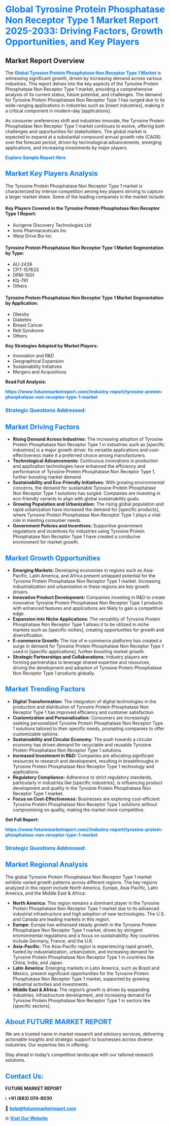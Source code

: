 <h1 style="color: #007BFF;">Global Tyrosine Protein Phosphatase Non Receptor Type 1 Market Report 2025-2033: Driving Factors, Growth Opportunities, and Key Players</h1>

<section id="overview">
<h2>Market Report Overview</h2>
<p>The <a href="https://www.futuremarketreport.com//industry-report/tyrosine-protein-phosphatase-non-receptor-type-1-market" style="color: #007BFF; text-decoration: none;"><strong>Global Tyrosine Protein Phosphatase Non Receptor Type 1 Market</strong></a> is witnessing significant growth, driven by increasing demand across various industries. This report delves into the key aspects of the Tyrosine Protein Phosphatase Non Receptor Type 1 market, providing a comprehensive analysis of its current status, future potential, and challenges. The demand for Tyrosine Protein Phosphatase Non Receptor Type 1 has surged due to its wide-ranging applications in industries such as [insert industries], making it a critical component in modern-day [applications].</p>
<p>As consumer preferences shift and industries innovate, the Tyrosine Protein Phosphatase Non Receptor Type 1 market continues to evolve, offering both challenges and opportunities for stakeholders. The global market is expected to expand at a substantial compound annual growth rate (CAGR) over the forecast period, driven by technological advancements, emerging applications, and increasing investments by major players.</p>
</section>

<section id="overview">
<p><a href="https://www.futuremarketreport.com//request-sample/reportId=86190" style="color: #007BFF; text-decoration: none;"><strong>Explore Sample Report Here</strong></a></p>
</section>

<section id="key-players">
<h2 style="color: #007BFF;">Market Key Players Analysis</h2>
<p>The Tyrosine Protein Phosphatase Non Receptor Type 1 market is characterized by intense competition among key players striving to capture a larger market share. Some of the leading companies in the market include:</p>
<h4>Key Players Covered in the Tyrosine Protein Phosphatase Non Receptor Type 1 Report:</h4>
<ul><li>Aurigene Discovery Technologies Ltd</li><li>Ionis Pharmaceuticals Inc</li><li>Warp Drive Bio Inc</li></ul>
<h4>Tyrosine Protein Phosphatase Non Receptor Type 1 Market Segmentation by Type:</h4>
<ul><li>AU-2439</li><li>CPT-157633</li><li>DPM-1001</li><li>KQ-791</li><li>Others</li></ul>

<h4>Tyrosine Protein Phosphatase Non Receptor Type 1 Market Segmentation by Application:</h4>
<ul><li>Obesity</li><li>Diabetes</li><li>Breast Cancer</li><li>Rett Syndrome</li><li>Others</li></ul>
<p><strong>Key Strategies Adopted by Market Players:</strong></p>
<ul>
<li>Innovation and R&D</li>
<li>Geographical Expansion</li>
<li>Sustainability Initiatives</li>
<li>Mergers and Acquisitions</li>
</ul>
</section>

<section>
<p><strong>Read Full Analysis: </strong></p><a href="https://www.futuremarketreport.com//industry-report/tyrosine-protein-phosphatase-non-receptor-type-1-market" style="color: #007BFF; text-decoration: none;"><strong>https://www.futuremarketreport.com//industry-report/tyrosine-protein-phosphatase-non-receptor-type-1-market</strong></a>
<h3 style="color: #007BFF;">Strategic Questions Addressed:</h3>
</section>

<section id="driving-factors">
<h2 style="color: #007BFF;">Market Driving Factors</h2>
<ul>
<li><strong>Rising Demand Across Industries:</strong> The increasing adoption of Tyrosine Protein Phosphatase Non Receptor Type 1 in industries such as [specific industries] is a major growth driver. Its versatile applications and cost-effectiveness make it a preferred choice among manufacturers.</li>
<li><strong>Technological Advancements:</strong> Continuous innovations in production and application technologies have enhanced the efficiency and performance of Tyrosine Protein Phosphatase Non Receptor Type 1, further boosting market demand.</li>
<li><strong>Sustainability and Eco-Friendly Initiatives:</strong> With growing environmental concerns, the demand for sustainable Tyrosine Protein Phosphatase Non Receptor Type 1 solutions has surged. Companies are investing in eco-friendly variants to align with global sustainability goals.</li>
<li><strong>Growing Population and Urbanization:</strong> The rising global population and rapid urbanization have increased the demand for [specific products], where Tyrosine Protein Phosphatase Non Receptor Type 1 plays a vital role in meeting consumer needs.</li>
<li><strong>Government Policies and Incentives:</strong> Supportive government regulations and incentives for industries using Tyrosine Protein Phosphatase Non Receptor Type 1 have created a conducive environment for market growth.</li>
</ul>
</section>

<section id="growth-opportunities">
<h2 style="color: #007BFF;">Market Growth Opportunities</h2>
<ul>
<li><strong>Emerging Markets:</strong> Developing economies in regions such as Asia-Pacific, Latin America, and Africa present untapped potential for the Tyrosine Protein Phosphatase Non Receptor Type 1 market. Increasing industrialization and urbanization in these regions are key growth drivers.</li>
<li><strong>Innovative Product Development:</strong> Companies investing in R&D to create innovative Tyrosine Protein Phosphatase Non Receptor Type 1 products with enhanced features and applications are likely to gain a competitive edge.</li>
<li><strong>Expansion into Niche Applications:</strong> The versatility of Tyrosine Protein Phosphatase Non Receptor Type 1 allows it to be utilized in niche markets such as [specific niches], creating opportunities for growth and diversification.</li>
<li><strong>E-commerce Growth:</strong> The rise of e-commerce platforms has created a surge in demand for Tyrosine Protein Phosphatase Non Receptor Type 1 used in [specific applications], further boosting market growth.</li>
<li><strong>Strategic Partnerships and Collaborations:</strong> Industry players are forming partnerships to leverage shared expertise and resources, driving the development and adoption of Tyrosine Protein Phosphatase Non Receptor Type 1 products globally.</li>
</ul>
</section>

<section id="trending-factors">
<h2 style="color: #007BFF;">Market Trending Factors</h2>
<ul>
<li><strong>Digital Transformation:</strong> The integration of digital technologies in the production and distribution of Tyrosine Protein Phosphatase Non Receptor Type 1 has improved efficiency and customer satisfaction.</li>
<li><strong>Customization and Personalization:</strong> Consumers are increasingly seeking personalized Tyrosine Protein Phosphatase Non Receptor Type 1 solutions tailored to their specific needs, prompting companies to offer customizable options.</li>
<li><strong>Sustainability and Circular Economy:</strong> The push towards a circular economy has driven demand for recyclable and reusable Tyrosine Protein Phosphatase Non Receptor Type 1 solutions.</li>
<li><strong>Increased Investment in R&D:</strong> Companies are allocating significant resources to research and development, resulting in breakthroughs in Tyrosine Protein Phosphatase Non Receptor Type 1 technology and applications.</li>
<li><strong>Regulatory Compliance:</strong> Adherence to strict regulatory standards, particularly in industries like [specific industries], is influencing product development and quality in the Tyrosine Protein Phosphatase Non Receptor Type 1 market.</li>
<li><strong>Focus on Cost-Effectiveness:</strong> Businesses are exploring cost-efficient Tyrosine Protein Phosphatase Non Receptor Type 1 solutions without compromising on quality, making the market more competitive.</li>
</ul>
</section>

<section>
<p><strong>Get Full Report: </strong></p><a href="https://www.futuremarketreport.com//industry-report/tyrosine-protein-phosphatase-non-receptor-type-1-market" style="color: #007BFF; text-decoration: none;"><strong>https://www.futuremarketreport.com//industry-report/tyrosine-protein-phosphatase-non-receptor-type-1-market</strong></a>
<h3 style="color: #007BFF;">Strategic Questions Addressed:</h3>
</section>


<section id="regional-analysis">
<h2 style="color: #007BFF;">Market Regional Analysis</h2>
<p>The global Tyrosine Protein Phosphatase Non Receptor Type 1 market exhibits varied growth patterns across different regions. The key regions analyzed in this report include North America, Europe, Asia-Pacific, Latin America, and the Middle East & Africa:</p>
<ul>
<li><strong>North America:</strong> This region remains a dominant player in the Tyrosine Protein Phosphatase Non Receptor Type 1 market due to its advanced industrial infrastructure and high adoption of new technologies. The U.S. and Canada are leading markets in this region.</li>
<li><strong>Europe:</strong> Europe has witnessed steady growth in the Tyrosine Protein Phosphatase Non Receptor Type 1 market, driven by stringent environmental regulations and a focus on sustainability. Key countries include Germany, France, and the U.K.</li>
<li><strong>Asia-Pacific:</strong> The Asia-Pacific region is experiencing rapid growth, fueled by industrialization, urbanization, and increasing demand for Tyrosine Protein Phosphatase Non Receptor Type 1 in countries like China, India, and Japan.</li>
<li><strong>Latin America:</strong> Emerging markets in Latin America, such as Brazil and Mexico, present significant opportunities for the Tyrosine Protein Phosphatase Non Receptor Type 1 market, supported by growing industrial activities and investments.</li>
<li><strong>Middle East & Africa:</strong> The region’s growth is driven by expanding industries, infrastructure development, and increasing demand for Tyrosine Protein Phosphatase Non Receptor Type 1 in sectors like [specific sectors].</li>
</ul>
</section>

<footer>
<h2 style="color: #007BFF;">About FUTURE MARKET REPORT</h2>
<p>We are a trusted name in market research and advisory services, delivering actionable insights and strategic support to businesses across diverse industries. Our expertise lies in offering:</p>

<p>Stay ahead in today’s competitive landscape with our tailored research solutions.</p>

<h2 style="color: #007BFF;">Contact Us:</h2>
<p><strong>FUTURE MARKET REPORT</strong></p>
<p>📞 <strong>+91 (883) 074-8030</strong></p>
<p>📧 <strong><a href="mailto:help@futuremarketreport.com" style="color: #007BFF;">help@futuremarketreport.com</a></strong></p>
<p>🌐 <strong><a href="https://www.futuremarketreport.com/" style="color: #007BFF;">Visit Our Website</a></strong></p>
</footer>